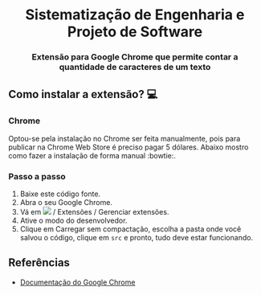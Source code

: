 <h1 align="center">Sistematização de Engenharia e Projeto de Software</h1>

<h3 align="center">Extensão para Google Chrome que permite contar a quantidade de caracteres de um texto</h3>

## Como instalar a extensão? 💻

### Chrome

Optou-se pela instalação no Chrome ser feita manualmente, pois para publicar na Chrome Web Store é preciso pagar 5 dólares. Abaixo mostro como fazer a instalação de forma manual :bowtie:.

### Passo a passo

1. Baixe este código fonte.
2. Abra o seu Google Chrome.
3. Vá em <img src="https://imgur.com/yKkBAZ7.png" /> / Extensões / Gerenciar extensões.
4. Ative o modo do desenvolvedor.
5. Clique em Carregar sem compactação, escolha a pasta onde você salvou o código, clique em `src` e pronto, tudo deve estar funcionando.

## Referências

- [Documentação do Google Chrome](https://developer.chrome.com/docs/extensions/mv3/getstarted/)
